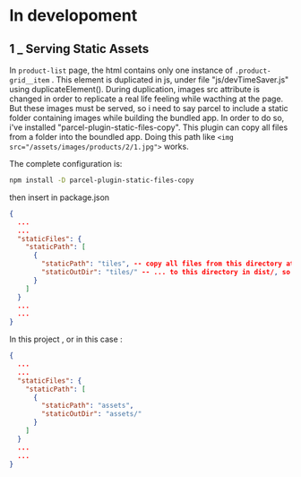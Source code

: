 # In developoment

## 1 \_ Serving Static Assets

In `product-list` page, the html contains only one instance of `.product-grid__item` .
This element is duplicated in js, under file "js/devTimeSaver.js" using duplicateElement().
During duplication, images src attribute is changed in order to replicate a real life feeling while wacthing at the page.
But these images must be served, so i need to say parcel to include a static folder containing images while building the bundled app.
In order to do so, i've installed "parcel-plugin-static-files-copy".
This plugin can copy all files from a folder into the boundled app.
Doing this path like `<img src="/assets/images/products/2/1.jpg">` works.

The complete configuration is:

```bash
npm install -D parcel-plugin-static-files-copy
```

then insert in package.json

```json
{
  ...
  ...
  "staticFiles": {
    "staticPath": [
      {
        "staticPath": "tiles", -- copy all files from this directory at the root from your project...
        "staticOutDir": "tiles/" -- ... to this directory in dist/, so it becomes dist/tiles/<files>
      }
    ]
  }
  ...
  ...
}
```

In this project , or in this case :

```json
{
  ...
  ...
  "staticFiles": {
    "staticPath": [
      {
        "staticPath": "assets",
        "staticOutDir": "assets/"
      }
    ]
  }
  ...
  ...
}
```
